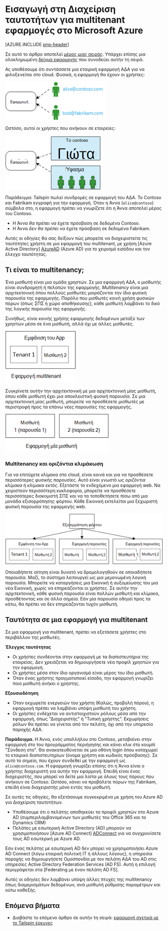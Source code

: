 <properties
   pageTitle="Η Διαχείριση ταυτοτήτων για τις εφαρμογές του multitenant | Microsoft Azure"
   description="Εισαγωγή στη Διαχείριση ταυτοτήτων σε multitenant εφαρμογές"
   services=""
   documentationCenter="na"
   authors="MikeWasson"
   manager="roshar"
   editor=""
   tags=""/>

<tags
   ms.service="guidance"
   ms.devlang="dotnet"
   ms.topic="article"
   ms.tgt_pltfrm="na"
   ms.workload="na"
   ms.date="06/02/2016"
   ms.author="mwasson"/>

# <a name="introduction-to-identity-management-for-multitenant-applications-in-microsoft-azure"></a>Εισαγωγή στη Διαχείριση ταυτοτήτων για multitenant εφαρμογές στο Microsoft Azure

[AZURE.INCLUDE [pnp-header](../../includes/guidance-pnp-header-include.md)]

Σε αυτό το άρθρο αποτελεί [μέρος μιας σειράς]. Υπάρχει επίσης μια ολοκληρωμένη [δείγμα εφαρμογής] που συνοδεύει αυτήν τη σειρά.

Ας υποθέσουμε ότι συντάσσετε μια εταιρική εφαρμογή ΑΔΑ για να φιλοξενείται στο cloud. Φυσικά, η εφαρμογή θα έχουν οι χρήστες:

![Οι χρήστες](media/guidance-multitenant-identity/users.png)

Ωστόσο, αυτοί οι χρήστες που ανήκουν σε εταιρείες:

![Χρήστες του οργανισμού](media/guidance-multitenant-identity/org-users.png)

Παράδειγμα: Tailspin πωλεί συνδρομές σε εφαρμογή του ΑΔΑ. Το Contoso και Fabrikam εγγραφή για την εφαρμογή. Όταν η Άννα (`alice@contoso`) σύμβολα στο, η εφαρμογή πρέπει να γνωρίζετε ότι η Άννα αποτελεί μέρος του Contoso.

- Η Άννα _θα πρέπει να_ έχετε πρόσβαση σε δεδομένα Contoso.
- Η Άννα _δεν θα πρέπει να_ έχετε πρόσβαση σε δεδομένα Fabrikam.

Αυτές οι οδηγίες θα σας δείξουν πώς μπορείτε να διαχειριστείτε τις ταυτότητες χρήστη σε μια εφαρμογή του multitenant, με χρήση [Azure Active Directory] [ AzureAD] (Azure AD) για το χειρισμό εισόδου και τον έλεγχο ταυτότητας.

## <a name="what-is-multitenancy"></a>Τι είναι το multitenancy;

Ένα _μισθωτή_ είναι μια ομάδα χρηστών. Σε μια εφαρμογή ΑΔΑ, ο μισθωτής είναι συνδρομητή ή πελατών της εφαρμογής. _Multitenancy_ είναι μια αρχιτεκτονική όπου πολλούς μισθωτές μοιράζονται την ίδια φυσική παρουσία της εφαρμογής. Παρόλο που μισθωτές κοινή χρήση φυσικών πόρων (όπως ΣΠΣ ή χώρο αποθήκευσης), κάθε μισθωτή λαμβάνει το δικό της λογικής παρουσία της εφαρμογής.

Συνήθως, είναι κοινής χρήσης εφαρμογής δεδομένων μεταξύ των χρηστών μέσα σε ένα μισθωτή, αλλά όχι με άλλες μισθωτές.

![Multitenant](media/guidance-multitenant-identity/multitenant.png)

Συγκρίνετε αυτήν την αρχιτεκτονική με μια αρχιτεκτονική μίας μισθωτή, όπου κάθε μισθωτή έχει μια αποκλειστική φυσική παρουσία. Σε μια αρχιτεκτονική μίας μισθωτή, μπορείτε να προσθέσετε μισθωτές με περιστροφή προς τα επάνω νέες παρουσίες της εφαρμογής.

![Μία μισθωτή](media/guidance-multitenant-identity/single-tenant.png)

### <a name="multitenancy-and-horizontal-scaling"></a>Multitenancy και οριζόντια κλιμάκωση

Για να επιτύχετε κλίμακα στο cloud, είναι κοινά και για να προσθέσετε περισσότερες φυσικής παρουσίες. Αυτό είναι γνωστό ως _οριζόντια κλίμακα_ ή _κλίμακα εκτός_. Εξετάστε το ενδεχόμενο μια εφαρμογή web. Να χειριστούν περισσότερη κυκλοφορία, μπορείτε να προσθέσετε περισσότερες διακομιστή ΣΠΣ και να τα τοποθετήσετε πίσω από μια μονάδα εξισορρόπησης φόρτου. Κάθε Εικονική εκτελείται μια ξεχωριστή φυσική παρουσία της εφαρμογής web.

![Μια τοποθεσία web εξισορρόπησης φόρτου](media/guidance-multitenant-identity/load-balancing.png)

Οποιαδήποτε αίτηση είναι δυνατό να δρομολογηθούν σε οποιαδήποτε παρουσία. Μαζί, το σύστημα λειτουργεί ως μια μεμονωμένη λογική παρουσία. Μπορείτε να καταργήσεις μια Εικονική ή αυξομείωσης του μια νέα Εικονική, χωρίς να επηρεάζονται οι χρήστες. Σε αυτήν την αρχιτεκτονική, κάθε φυσική παρουσία είναι πολλών μισθωτή και κλίμακα, προσθέτοντας και σε άλλα σημεία. Εάν μία παρουσία οδηγεί προς τα κάτω, θα πρέπει να δεν επηρεάζονται τυχόν μισθωτή.

## <a name="identity-in-a-multitenant-app"></a>Ταυτότητα σε μια εφαρμογή για multitenant

Σε μια εφαρμογή για multitenant, πρέπει να εξετάσετε χρήστες στο περιβάλλον της μισθωτές.

**Έλεγχος ταυτότητας**

- Οι χρήστες συνδέονται στην εφαρμογή με τα διαπιστευτήρια της εταιρείας. Δεν χρειάζεται να δημιουργήσετε νέα προφίλ χρηστών για την εφαρμογή.
- Οι χρήστες μέσα στον ίδιο οργανισμό είναι μέρος του ίδιο μισθωτή.
- Όταν ένας χρήστης πραγματοποιεί είσοδο, την εφαρμογή γνωρίζει ποιο μισθωτή ανήκει ο χρήστης.

**Εξουσιοδότηση**

- Όταν εκχωρείτε ενεργειών του χρήστη (Καλώς, προβολή πόρου), η εφαρμογή πρέπει να λαμβάνει υπόψη μισθωτή του χρήστη.
- Οι χρήστες ενδέχεται να αντιστοιχιστούν ρόλους μέσα από την εφαρμογή, όπως "Διαχειριστής" ή "Τυπική χρήστης". Εκχωρήσεις ρόλων θα πρέπει να γίνεται από τον πελάτη, όχι από την υπηρεσία παροχής ΑΔΑ.

**Παράδειγμα.** Η Άννα, ενός υπαλλήλου στο Contoso, μεταβαίνει στην εφαρμογή στο του προγράμματος περιήγησης και κάνει κλικ στο κουμπί "Σύνδεση στο". Θα ανακατευθύνεται σε μια οθόνη login όπου καταχωρεί το εταιρικό διαπιστευτηρίων (όνομα χρήστη και κωδικός πρόσβασης). Σε αυτό το σημείο, που έχουν συνδεθεί με την εφαρμογή ως `alice@contoso.com`. Η εφαρμογή γνωρίζει επίσης ότι η Άννα είναι ο χρήστης διαχειριστή για αυτήν την εφαρμογή. Επειδή είναι ένας διαχειριστής, που μπορεί να δείτε μια λίστα με όλους τους πόρους που ανήκουν σε Contoso. Ωστόσο, κάνει να προβάλετε πόρων της Fabrikam, επειδή είναι διαχειριστής μόνο εντός του μισθωτή.

Σε αυτές τις οδηγίες, θα εξετάσουμε συγκεκριμένα με χρήση του Azure AD για Διαχείριση ταυτοτήτων.

- Υποθέσουμε ότι ο πελάτης αποθηκεύει τα προφίλ χρηστών στο Azure AD (συμπεριλαμβανομένων των μισθωτές του Office 365 και το Dynamics CRM)
- Πελάτες με εσωτερική Active Directory (AD) μπορούν να χρησιμοποιήσουν [Azure AD Connect] [ ADConnect] για να συγχρονίσετε τους AD εσωτερική με Azure AD.

Εάν ένας πελάτης με εσωτερική AD δεν μπορεί να χρησιμοποιήσει Azure AD Connect (λόγω εταιρική πολιτική IT ή άλλους λόγους), η υπηρεσία παροχής να δημιουργήσετε Ομοσπονδία με τον πελάτη ΑΔΑ του AD στις υπηρεσίες Active Directory Federation Services (AD FS). Αυτή η επιλογή περιγράφεται στα [Federating με έναν πελάτη AD FS].

Αυτές οι οδηγίες δεν λαμβάνει υπόψη άλλες πτυχές της multitenancy όπως διαμερισμάτων δεδομένων, ανά μισθωτή ρύθμισης παραμέτρων και ούτω καθεξής.

## <a name="next-steps"></a>Επόμενα βήματα

- Διαβάστε το επόμενο άρθρο σε αυτήν τη σειρά: [εφαρμογή σχετικά με το Tailspin έρευνες][tailpin]

<!-- Links -->
[ADConnect]: ../active-directory/active-directory-aadconnect.md
[AzureAD]: https://azure.microsoft.com/documentation/services/active-directory/
[μέρος μιας σειράς]: guidance-multitenant-identity.md
[Ενοποίηση με έναν πελάτη AD FS]: guidance-multitenant-identity-adfs.md
[δείγμα εφαρμογής]: https://github.com/Azure-Samples/guidance-identity-management-for-multitenant-apps
[tailpin]: guidance-multitenant-identity-tailspin.md

